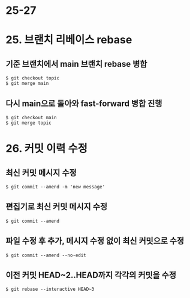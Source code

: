 # 25-27
# 25. 브랜치 리베이스 rebase
## 기준 브랜치에서 main 브랜치 rebase 병합
```
$ git checkout topic
$ git merge main
```
## 다시 main으로 돌아와 fast-forward 병합 진행
```
$ git checkout main
$ git merge topic
```

# 26. 커밋 이력 수정
## 최신 커밋 메시지 수정
```
$ git commit --amend -m 'new message'
```
## 편집기로 최신 커밋 메시지 수정
```
$ git commit --amend
```
## 파일 수정 후 추가, 메시지 수정 없이 최신 커밋으로 수정
```
$ git commit --amend --no-edit
```
## 이전 커밋 HEAD~2..HEAD까지 각각의 커밋을 수정
```
$ git rebase --interactive HEAD~3
```
